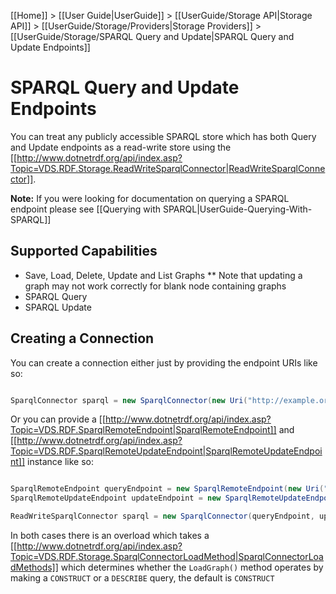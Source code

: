 [[Home]] > [[User Guide|UserGuide]] > [[UserGuide/Storage API|Storage API]] > [[UserGuide/Storage/Providers|Storage Providers]] > [[UserGuide/Storage/SPARQL Query and Update|SPARQL Query and Update Endpoints]]

# SPARQL Query and Update Endpoints 

You can treat any publicly accessible SPARQL store which has both Query and Update endpoints as a read-write store using the [[http://www.dotnetrdf.org/api/index.asp?Topic=VDS.RDF.Storage.ReadWriteSparqlConnector|ReadWriteSparqlConnector]].

**Note:** If you were looking for documentation on querying a SPARQL endpoint please see [[Querying with SPARQL|UserGuide-Querying-With-SPARQL]]

## Supported Capabilities 

* Save, Load, Delete, Update and List Graphs
** Note that updating a graph may not work correctly for blank node containing graphs
* SPARQL Query
* SPARQL Update

## Creating a Connection 

You can create a connection either just by providing the endpoint URIs like so:

```csharp

SparqlConnector sparql = new SparqlConnector(new Uri("http://example.org/query"), new Uri("http://example.org/update"));
```

Or you can provide a [[http://www.dotnetrdf.org/api/index.asp?Topic=VDS.RDF.SparqlRemoteEndpoint|SparqlRemoteEndpoint]] and [[http://www.dotnetrdf.org/api/index.asp?Topic=VDS.RDF.SparqlRemoteUpdateEndpoint|SparqlRemoteUpdateEndpoint]] instance like so:

```csharp

SparqlRemoteEndpoint queryEndpoint = new SparqlRemoteEndpoint(new Uri("http://example.org/query"), "http://default-graph-uri");
SparqlRemoteUpdateEndpoint updateEndpoint = new SparqlRemoteUpdateEndpoint(new Uri("http://example.org/update"));

ReadWriteSparqlConnector sparql = new SparqlConnector(queryEndpoint, updateEndpoint);
```

In both cases there is an overload which takes a [[http://www.dotnetrdf.org/api/index.asp?Topic=VDS.RDF.Storage.SparqlConnectorLoadMethod|SparqlConnectorLoadMethods]] which determines whether the `LoadGraph()` method operates by making a `CONSTRUCT` or a `DESCRIBE` query, the default is `CONSTRUCT`